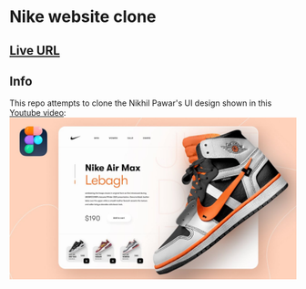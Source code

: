 # Nike website clone

## [Live URL](https://pexeixv.github.io/nike)

## Info

This repo attempts to clone the Nikhil Pawar's UI design shown in this [Youtube video](https://www.youtube.com/watch?v=_gX-lwyMLwI):
![Youtube video thumbnail](img/thumbnail.jpg)

